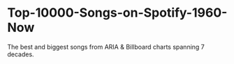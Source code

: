 # Top-10000-Songs-on-Spotify-1960-Now
The best and biggest songs from ARIA &amp; Billboard charts spanning 7 decades.
